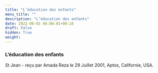 ```yaml
---
title: "L’éducation des enfants"
menu_title: ""
description: "L’éducation des enfants"
date: 2022-06-01 06:00:01+00:16
draft: False
hidden: True
weight:
---
```

### L’éducation des enfants

St Jean - reçu par Amada Reza le 29 Juillet 2001, Aptos, Californie, USA.
